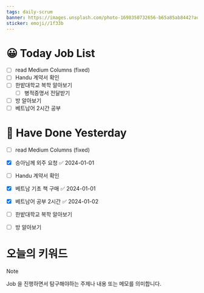 ```yaml
---
tags: daily-scrum
banner: https://images.unsplash.com/photo-1698350732656-b65a85ab8442?auto=format&fit=crop&q=80&w=2837&ixlib=rb-4.0.3&ixid=M3wxMjA3fDB8MHxwaG90by1wYWdlfHx8fGVufDB8fHx8fA%3D%3D
sticker: emoji//1f33b
---
```

#  😀 Today Job List
- [ ] read Medium Columns (fixed)
- [ ] Handu 계약서 확인
- [ ] 한밭대학교 복학 알아보기
	- [ ] 병적증명서 전달받기
- [ ] 방 알아보기
- [ ] 베트남어 2시간 공부
# 🙂 Have Done Yesterday
- [ ] read Medium Columns (fixed)
- [x] 승아님께 외주 요청 ✅ 2024-01-01
- [ ] Handu 계약서 확인
- [x] 베트남 기초 책 구매 ✅ 2024-01-01
- [x] 베트남어 공부 2시간 ✅ 2024-01-02
- [ ] 한밭대학교 복학 알아보기
- [ ] 방 알아보기


# 오늘의 키워드

> [!NOTE]
> Job 을 진행하면서 탐구해야하는 주제나 내용 또는 메모를 의미합니다.

